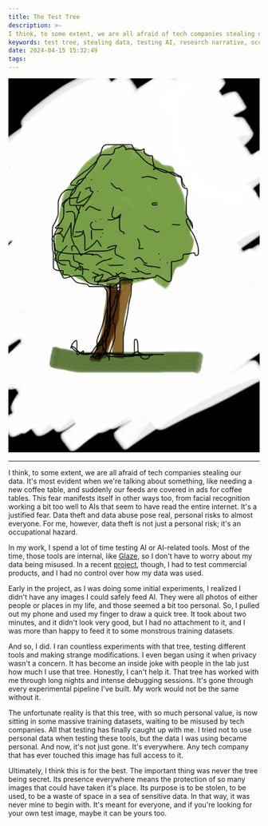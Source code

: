 ```yaml
---
title: The Test Tree
description: >-
I think, to some extent, we are all afraid of tech companies stealing our data. It's most evident when we're talking about something, like needing a new coffee table, and suddenly our feeds are covered in ads for coffee tables. This fear manifests itself in other ways too, from facial recognition working a bit too well to AIs that seem to have read the entire internet. It's a justified fear. Data theft and data abuse pose real, personal risks to almost everyone. For me, however, data theft is not just a personal risk; it's an occupational hazard.
keywords: test tree, stealing data, testing AI, research narrative, occupational hazard
date: 2024-04-15 15:32:49
tags:
---
```


<img src="/images/test_tree.png" alt="Test Tree, by Ronik Bhaskar.">

---

I think, to some extent, we are all afraid of tech companies stealing our data. It's most evident when we're talking about something, like needing a new coffee table, and suddenly our feeds are covered in ads for coffee tables. This fear manifests itself in other ways too, from facial recognition working a bit too well to AIs that seem to have read the entire internet. It's a justified fear. Data theft and data abuse pose real, personal risks to almost everyone. For me, however, data theft is not just a personal risk; it's an occupational hazard.

In my work, I spend a lot of time testing AI or AI-related tools. Most of the time, those tools are internal, like [Glaze](https://glaze.cs.uchicago.edu/webglaze.html), so I don't have to worry about my data being misused. In a recent [project](https://arxiv.org/abs/2402.03214), though, I had to test commercial products, and I had no control over how my data was used. 

Early in the project, as I was doing some initial experiments, I realized I didn't have any images I could safely feed AI. They were all photos of either people or places in my life, and those seemed a bit too personal. So, I pulled out my phone and used my finger to draw a quick tree. It took about two minutes, and it didn't look very good, but I had no attachment to it, and I was more than happy to feed it to some monstrous training datasets. 

And so, I did. I ran countless experiments with that tree, testing different tools and making strange modifications. I even began using it when privacy wasn't a concern. It has become an inside joke with people in the lab just how much I use that tree. Honestly, I can't help it. That tree has worked with me through long nights and intense debugging sessions. It's gone through every experimental pipeline I've built. My work would not be the same without it.

The unfortunate reality is that this tree, with so much personal value, is now sitting in some massive training datasets, waiting to be misused by tech companies. All that testing has finally caught up with me. I tried not to use personal data when testing these tools, but the data I was using became personal. And now, it's not just gone. It's everywhere. Any tech company that has ever touched this image has full access to it.

Ultimately, I think this is for the best. The important thing was never the tree being secret. Its presence everywhere means the protection of so many images that could have taken it's place. Its purpose is to be stolen, to be used, to be a waste of space in a sea of sensitive data. In that way, it was never mine to begin with. It's meant for everyone, and if you're looking for your own test image, maybe it can be yours too.